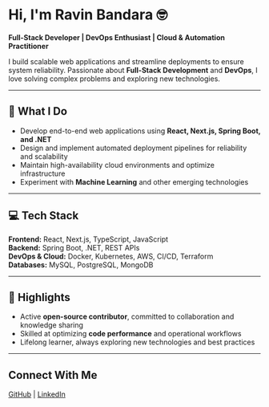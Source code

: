 # Hi, I'm Ravin Bandara 🤓

**Full-Stack Developer | DevOps Enthusiast | Cloud & Automation Practitioner**  

I build scalable web applications and streamline deployments to ensure system reliability. Passionate about **Full-Stack Development** and **DevOps**, I love solving complex problems and exploring new technologies.

---

## 🚀 What I Do
- Develop end-to-end web applications using **React, Next.js, Spring Boot, and .NET**  
- Design and implement automated deployment pipelines for reliability and scalability  
- Maintain high-availability cloud environments and optimize infrastructure  
- Experiment with **Machine Learning** and other emerging technologies  

---

## 💻 Tech Stack

**Frontend:** React, Next.js, TypeScript, JavaScript  
**Backend:** Spring Boot, .NET, REST APIs  
**DevOps & Cloud:** Docker, Kubernetes, AWS, CI/CD, Terraform  
**Databases:** MySQL, PostgreSQL, MongoDB  

---

## 🌟 Highlights
- Active **open-source contributor**, committed to collaboration and knowledge sharing  
- Skilled at optimizing **code performance** and operational workflows  
- Lifelong learner, always exploring new technologies and best practices  

---

## Connect With Me
[GitHub](https://github.com/ravin00) | [LinkedIn](https://www.linkedin.com/in/ravin-bandara-/)

